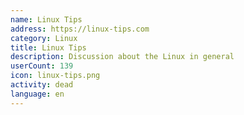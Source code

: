 ```yaml
---
name: Linux Tips
address: https://linux-tips.com
category: Linux
title: Linux Tips
description: Discussion about the Linux in general
userCount: 139
icon: linux-tips.png
activity: dead
language: en
---
```

